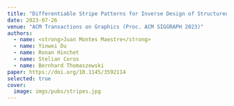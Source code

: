 ```yaml
---
title: "Differentiable Stripe Patterns for Inverse Design of Structured Surfaces"
date: 2023-07-26
venue: "ACM Transactions on Graphics (Proc. ACM SIGGRAPH 2023)"
authors:
  - name: <strong>Juan Montes Maestre</strong>
  - name: Yinwei Du
  - name: Ronan Hinchet
  - name: Stelian Coros
  - name: Bernhard Thomaszewski
paper: https://doi.org/10.1145/3592114
selected: true
cover:
  image: imgs/pubs/stripes.jpg
---
```

